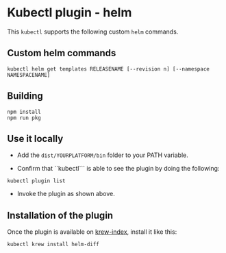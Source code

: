 # Kubectl plugin - helm

This ```kubectl``` supports the following custom ```helm``` commands.

## Custom helm commands

```
kubectl helm get templates RELEASENAME [--revision n] [--namespace NAMESPACENAME]
```

## Building

```
npm install
npm run pkg
```

## Use it locally

- Add the ```dist/YOURPLATFORM/bin``` folder to your PATH variable.

- Confirm that ``kubectl``` is able to see the plugin by doing the following:

```
kubectl plugin list
```

- Invoke the plugin as shown above.


## Installation of the plugin

Once the plugin is available on [krew-index](), install it like this:

```
kubectl krew install helm-diff
```

